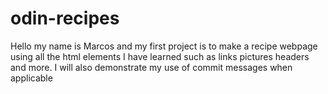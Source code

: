 # odin-recipes
Hello my name is Marcos and my first project is to make a recipe webpage using all the html elements I have learned such as links pictures headers and more. I will also demonstrate my use of commit messages when applicable